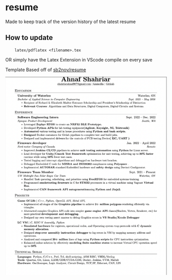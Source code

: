 # resume
Made to keep track of the version history of the latest resume

## How to update
```
    latex/pdflatex <filename>.tex     
```
OR simply have the Latex Extension in VScode compile on every save

Template Based off of [sb2nov/resume](https://github.com/sb2nov/resume/)

![Resume Preview](resume.png)
